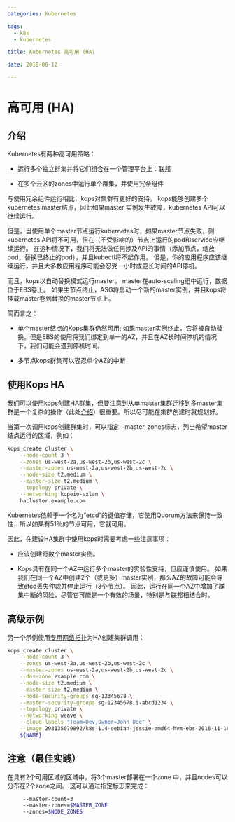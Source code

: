 ```yaml
---
categories: Kubernetes

tags: 
  - k8s
  - kubernetes

title: Kubernetes 高可用 (HA)

date: 2018-06-12

---
```


# 高可用 (HA)

## 介绍

Kubernetes有两种高可用策略：

- 运行多个独立群集并将它们组合在一个管理平台上：[联邦](https://kubernetes.io/docs/user-guide/federation/)


- 在多个云区的zones中运行单个群集，并使用冗余组件

与使用冗余组件运行相比，kops对集群有更好的支持。 kops能够创建多个kubernetes master结点，因此如果master 实例发生故障，kubernetes API可以继续运行。

但是，当使用单个master节点运行kubernetes时，如果master节点失败，则kubernetes API将不可用，但在（不受影响的）节点上运行的pod和service应继续运行。 在这种情况下，我们将无法做任何涉及API的事情（添加节点，缩放pod，替换已终止的pod），并且kubectl将不起作用。 但是，你的应用程序应该继续运行，并且大多数应用程序可能会忍受一小时或更长时间的API停机。

而且，kops以自动替换模式运行master。 master在auto-scaling组中运行，数据位于EBS卷上。 如果主节点终止，ASG将启动一个新的master实例，并且kops将挂载master卷到替换的master节点上。

简而言之：

- 单个master结点的Kops集群仍然可用; 如果master实例终止，它将被自动替换。但是EBS的使用将我们绑定到单一的AZ，并且在AZ长时间停机的情况下，我们可能会遇到停机时间。


- 多节点kops群集可以容忍单个AZ的中断

## 使用Kops HA

我们可以使用kops创建HA群集，但要注意到从单master集群迁移到多master集群是一个复杂的操作（此处[介绍](https://github.com/kubernetes/kops/blob/master/docs/single-to-multi-master.md)）很重要。所以尽可能在集群创建时就规划好。

当第一次调用kops创建群集时，可以指定--master-zones标志，列出希望master结点运行的区域，例如：

```bash
kops create cluster \
    --node-count 3 \
    --zones us-west-2a,us-west-2b,us-west-2c \
    --master-zones us-west-2a,us-west-2b,us-west-2c \
    --node-size t2.medium \
    --master-size t2.medium \
    --topology private \
    --networking kopeio-vxlan \
    hacluster.example.com
```

Kubernetes依赖于一个名为“etcd”的键值存储，它使用Quorum方法来保持一致性，所以如果有51％的节点可用，它就可用。

因此，在建设HA集群中使用kops时需要考虑一些注意事项：

- 应该创建奇数个master实例。


- Kops具有在同一个AZ中运行多个master的实验性支持，但应谨慎使用。 如果我们在同一个AZ中创建2个（或更多）master实例，那么AZ的故障可能会导致etcd丢失仲裁并停止运行（3个节点）。 因此，运行在同一个AZ中增加了群集中断的风险，尽管它可能是一个有效的场景，特别是与[联邦](https://kubernetes.io/docs/user-guide/federation/)相结合时。

## 高级示例

另一个示例使用[专用网络拓扑](https://github.com/kubernetes/kops/blob/master/docs/topology.md)为HA创建集群调用：

```bash
kops create cluster \
    --node-count 3 \
    --zones us-west-2a,us-west-2b,us-west-2c \
    --master-zones us-west-2a,us-west-2b,us-west-2c \
    --dns-zone example.com \
    --node-size t2.medium \
    --master-size t2.medium \
    --node-security-groups sg-12345678 \
    --master-security-groups sg-12345678,i-abcd1234 \
    --topology private \
    --networking weave \
    --cloud-labels "Team=Dev,Owner=John Doe" \
    --image 293135079892/k8s-1.4-debian-jessie-amd64-hvm-ebs-2016-11-16 \
    ${NAME}
```

## 注意（最佳实践）

在具有2个可用区域的区域中，将3个master部署在一个zone 中，并且nodes可以分布在2个zone之间。 这可以通过指定标志来完成：

```bash
     --master-count=3
     --master-zones=$MASTER_ZONE
     --zones=$NODE_ZONES
```